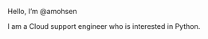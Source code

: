 Hello, I’m @amohsen

I am a Cloud support engineer who is interested in Python.


<!---
amohsen2/amohsen2 is a ✨ special ✨ repository because its `README.md` (this file) appears on your GitHub profile.
You can click the Preview link to take a look at your changes.
--->
